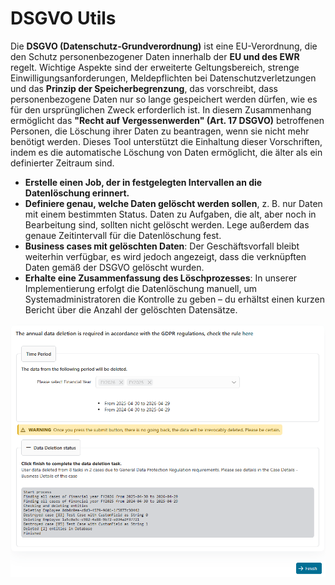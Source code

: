 # DSGVO Utils

Die **DSGVO (Datenschutz-Grundverordnung)** ist eine EU-Verordnung, die den Schutz personenbezogener Daten innerhalb der **EU und des EWR** regelt. Wichtige Aspekte sind der erweiterte Geltungsbereich, strenge Einwilligungsanforderungen, Meldepflichten bei Datenschutzverletzungen und das **Prinzip der Speicherbegrenzung**, das vorschreibt, dass personenbezogene Daten nur so lange gespeichert werden dürfen, wie es für den ursprünglichen Zweck erforderlich ist. In diesem Zusammenhang ermöglicht das **"Recht auf Vergessenwerden" (Art. 17 DSGVO)** betroffenen Personen, die Löschung ihrer Daten zu beantragen, wenn sie nicht mehr benötigt werden. Dieses Tool unterstützt die Einhaltung dieser Vorschriften, indem es die automatische Löschung von Daten ermöglicht, die älter als ein definierter Zeitraum sind.  

- **Erstelle einen Job, der in festgelegten Intervallen an die Datenlöschung erinnert.**  
- **Definiere genau, welche Daten gelöscht werden sollen**, z. B. nur Daten mit einem bestimmten Status. Daten zu Aufgaben, die alt, aber noch in Bearbeitung sind, sollten nicht gelöscht werden. Lege außerdem das genaue Zeitintervall für die Datenlöschung fest.  
- **Business cases mit gelöschten Daten**: Der Geschäftsvorfall bleibt weiterhin verfügbar, es wird jedoch angezeigt, dass die verknüpften Daten gemäß der DSGVO gelöscht wurden.  
- **Erhalte eine Zusammenfassung des Löschprozesses**: In unserer Implementierung erfolgt die Datenlöschung manuell, um Systemadministratoren die Kontrolle zu geben – du erhältst einen kurzen Bericht über die Anzahl der gelöschten Datensätze.  

![data-deletion-page](images/data-deletion-page.png)
